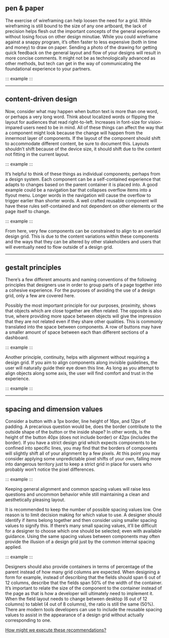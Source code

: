 ## pen & paper
The exercise of wireframing can help loosen the need for a grid. While wireframing is still bound to the size of any one artboard, the lack of precision helps flesh out the important concepts of the general experience without losing focus on other design minutiae. While you could wireframe against a snappy program, it’s often faster to less expensive (both in time and money) to draw on paper. Sending a photo of the drawing for getting quick feedback on the general layout and flow of your designs will result in more concise comments. It might not be as technologically advanced as other methods, but tech can get in the way of communicating the foundational experience to your partners.

::: example
<ex-wireframe></ex-wireframe>
:::

---

## content-driven design
Now, consider what may happen when button text is more than one word, or perhaps a very long word. Think about localized words or flipping the layout for audiences that read right-to-left. Increases in font-size for vision-impared users need to be in mind. All of these things can affect the way that a component might look because the change will happen from the innermost layer of components. If the layout of the component should shift to accommodate different content, be sure to document this. Layouts shouldn’t shift because of the device size, it should shift due to the content not fitting in the current layout.

::: example
<ex-buy-now></ex-buy-now>
:::

It’s helpful to think of these things as individual components; perhaps from a design system. Each component can be a self-contained experience that adapts to changes based on the parent container it is placed into. A good example could be a navigation bar that collapses overflow items into a flyout menu. Longer words in the navigation will cause the overflow to trigger earlier than shorter words. A well crafted reusable component will have these rules self-contained and not dependent on other elements or the page itself to change.

::: example
<ex-collapse-nav></ex-collapse-nav>
:::

From here, very few components can be constrained to align to an overlaid design grid. This is due to the content variations within these components and the ways that they can be altered by other stakeholders and users that will eventually need to flow outside of a design grid.

---

## gestalt principles
There’s a few different amounts and naming conventions of the following principles that designers use in order to group parts of a page together into a cohesive experience. For the purposes of avoiding the use of a design grid, only a few are covered here.

Possibly the most important principle for our purposes, proximity, shows that objects which are close together are often related. The opposite is also true, where providing more space between objects will give the impression that they are not related even if they share other qualities. This is commonly translated into the space between components. A row of buttons may have a smaller amount of space between each than different sections of a dashboard.

::: example
<ex-proximity></ex-proximity>
:::

Another principle, continuity, helps with alignment without requiring a design grid. If you aim to align components along invisible guidelines, the user will naturally guide their eye down this line. As long as you attempt to align objects along some axis, the user will find comfort and trust in the experience.

::: example
<ex-continuity></ex-continuity>
:::

---

## spacing and dimension values
Consider a button with a 1px border, line height of 16px, and 12px of padding. A precarious question would be, does the border contribute to the outside shape of the button or the inside shape? In other words, is the height of the button 40px (does not include border) or 42px (includes the border). If you have a strict design grid which expects components to be confined into specific lines, you may find that the borders of components will slightly shift all of your alignment by a few pixels. At this point you may consider applying some unpredictable pixel shifts of your own, falling more into dangerous territory just to keep a strict grid in place for users who probably won’t notice the pixel differences.

::: example
<ex-border-on-grid></ex-border-on-grid>
:::

Keeping general alignment and common spacing values will raise less questions and uncommon behavior while still maintaining a clean and aesthetically pleasing layout.

It is recommended to keep the number of possible spacing values low. One reason is to limit decision making for which value to use. A designer should identify if items belong together and then consider using smaller spacing values to signify this. If there’s many small spacing values, it’ll be difficult for a designer to choose which one should be selected; even with available guidance. Using the same spacing values between components may often provide the illusion of a design grid just by the common internal spacing applied.

::: example
<ex-spacing-values></ex-spacing-values>
:::

Designers should also provide containers in terms of percentage of the parent instead of how many grid columns are expected. When designing a form for example, instead of describing that the fields should span 6 out of 12 columns, describe that the fields span 50% of the width of the container. It’s important to relate the size of the component to the container instead of the page as that is how a developer will ultimately need to implement it. When the field layout needs to change between desktop (6 out of 12 columns) to tablet (4 out of 8 columns), the ratio is still the same (50%). There are modern tools developers can use to include the reusable spacing values to assist in the appearance of a design grid without actually corresponding to one.

[How might we execute these recommendations?](/for-developers)